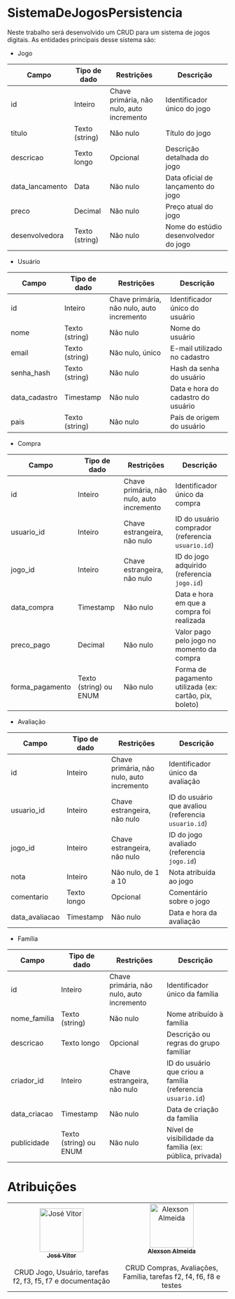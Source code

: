 # SistemaDeJogosPersistencia

Neste trabalho será desenvolvido um CRUD para um sistema de jogos digitais. As entidades principais desse sistema são:

- Jogo

<table> <thead> <tr> <th>Campo</th> <th>Tipo de dado</th> <th>Restrições</th> <th>Descrição</th> </tr> </thead> <tbody> <tr> <td>id</td> <td>Inteiro</td> <td>Chave primária, não nulo, auto incremento</td> <td>Identificador único do jogo</td> </tr> <tr> <td>titulo</td> <td>Texto (string)</td> <td>Não nulo</td> <td>Título do jogo</td> </tr> <tr> <td>descricao</td> <td>Texto longo</td> <td>Opcional</td> <td>Descrição detalhada do jogo</td> </tr> <tr> <td>data_lancamento</td> <td>Data</td> <td>Não nulo</td> <td>Data oficial de lançamento do jogo</td> </tr> <tr> <td>preco</td> <td>Decimal</td> <td>Não nulo</td> <td>Preço atual do jogo</td> </tr> <tr> <td>desenvolvedora</td> <td>Texto (string)</td> <td>Não nulo</td> <td>Nome do estúdio desenvolvedor do jogo</td> </tr> </tbody> </table>

- Usuário

<table> <thead> <tr> <th>Campo</th> <th>Tipo de dado</th> <th>Restrições</th> <th>Descrição</th> </tr> </thead> <tbody> <tr> <td>id</td> <td>Inteiro</td> <td>Chave primária, não nulo, auto incremento</td> <td>Identificador único do usuário</td> </tr> <tr> <td>nome</td> <td>Texto (string)</td> <td>Não nulo</td> <td>Nome do usuário</td> </tr> <tr> <td>email</td> <td>Texto (string)</td> <td>Não nulo, único</td> <td>E-mail utilizado no cadastro</td> </tr> <tr> <td>senha_hash</td> <td>Texto (string)</td> <td>Não nulo</td> <td>Hash da senha do usuário</td> </tr> <tr> <td>data_cadastro</td> <td>Timestamp</td> <td>Não nulo</td> <td>Data e hora do cadastro do usuário</td> </tr> <tr> <td>pais</td> <td>Texto (string)</td> <td>Não nulo</td> <td>País de origem do usuário</td> </tr> </tbody> </table>

- Compra

<table> <thead> <tr> <th>Campo</th> <th>Tipo de dado</th> <th>Restrições</th> <th>Descrição</th> </tr> </thead> <tbody> <tr> <td>id</td> <td>Inteiro</td> <td>Chave primária, não nulo, auto incremento</td> <td>Identificador único da compra</td> </tr> <tr> <td>usuario_id</td> <td>Inteiro</td> <td>Chave estrangeira, não nulo</td> <td>ID do usuário comprador (referencia <code>usuario.id</code>)</td> </tr> <tr> <td>jogo_id</td> <td>Inteiro</td> <td>Chave estrangeira, não nulo</td> <td>ID do jogo adquirido (referencia <code>jogo.id</code>)</td> </tr> <tr> <td>data_compra</td> <td>Timestamp</td> <td>Não nulo</td> <td>Data e hora em que a compra foi realizada</td> </tr> <tr> <td>preco_pago</td> <td>Decimal</td> <td>Não nulo</td> <td>Valor pago pelo jogo no momento da compra</td> </tr> <tr> <td>forma_pagamento</td> <td>Texto (string) ou ENUM</td> <td>Não nulo</td> <td>Forma de pagamento utilizada (ex: cartão, pix, boleto)</td> </tr> </tbody> </table>

- Avaliação

<table> <thead> <tr> <th>Campo</th> <th>Tipo de dado</th> <th>Restrições</th> <th>Descrição</th> </tr> </thead> <tbody> <tr> <td>id</td> <td>Inteiro</td> <td>Chave primária, não nulo, auto incremento</td> <td>Identificador único da avaliação</td> </tr> <tr> <td>usuario_id</td> <td>Inteiro</td> <td>Chave estrangeira, não nulo</td> <td>ID do usuário que avaliou (referencia <code>usuario.id</code>)</td> </tr> <tr> <td>jogo_id</td> <td>Inteiro</td> <td>Chave estrangeira, não nulo</td> <td>ID do jogo avaliado (referencia <code>jogo.id</code>)</td> </tr> <tr> <td>nota</td> <td>Inteiro</td> <td>Não nulo, de 1 a 10</td> <td>Nota atribuída ao jogo</td> </tr> <tr> <td>comentario</td> <td>Texto longo</td> <td>Opcional</td> <td>Comentário sobre o jogo</td> </tr> <tr> <td>data_avaliacao</td> <td>Timestamp</td> <td>Não nulo</td> <td>Data e hora da avaliação</td> </tr> </tbody> </table>

- Família

<table> <thead> <tr> <th>Campo</th> <th>Tipo de dado</th> <th>Restrições</th> <th>Descrição</th> </tr> </thead> <tbody> <tr> <td>id</td> <td>Inteiro</td> <td>Chave primária, não nulo, auto incremento</td> <td>Identificador único da família</td> </tr> <tr> <td>nome_familia</td> <td>Texto (string)</td> <td>Não nulo</td> <td>Nome atribuído à família</td> </tr> <tr> <td>descricao</td> <td>Texto longo</td> <td>Opcional</td> <td>Descrição ou regras do grupo familiar</td> </tr> <tr> <td>criador_id</td> <td>Inteiro</td> <td>Chave estrangeira, não nulo</td> <td>ID do usuário que criou a família (referencia <code>usuario.id</code>)</td> </tr> <tr> <td>data_criacao</td> <td>Timestamp</td> <td>Não nulo</td> <td>Data de criação da família</td> </tr> <tr> <td>publicidade</td> <td>Texto (string) ou ENUM</td> <td>Não nulo</td> <td>Nível de visibilidade da família (ex: pública, privada)</td> </tr> </tbody> </table>

# Atribuições

<table> <tr> <td align="center"><a href="https://github.com/JoseVitorNobreUFC"><img src="https://avatars.githubusercontent.com/u/62249331?v=4" width="100px;" alt="José Vitor"/><br /><sub><b>José Vitor</b></sub></a><br /><a href="https://github.com/JoseVitorNobreUFC" title="BackEnd"> </a><br/> <span>CRUD Jogo, Usuário, tarefas f2, f3, f5, f7 e documentação</span> </td> <td align="center"><a href="https://github.com/alexsonalmeida"><img src="https://avatars.githubusercontent.com/u/101877352?v=4" width="100px;" alt="Alexson Almeida"/><br /><sub><b>Alexson Almeida</b></sub></a><br /><a href="https://github.com/alexsonalmeida" title="FrontEnd"> </a><br/> <span>CRUD Compras, Avaliações, Família, tarefas f2, f4, f6, f8 e testes</span> </td> </tr> </table>
